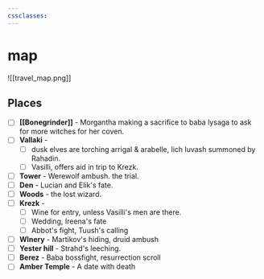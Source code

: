 ```yaml
---
cssclasses:
---
```

# map

![[travel_map.png]]

## Places

- [ ] **[[Bonegrinder]]** - Morgantha making a sacrifice to baba lysaga to ask for more witches for her coven.
- [ ] **Vallaki** - 
	- [ ] dusk elves are torching arrigal & arabelle, lich luvash summoned by Rahadin.
	- [ ] Vasilli, offers aid in trip to Krezk.
- [ ] **Tower** - Werewolf ambush. the trial.
- [ ] **Den** - Lucian and Elik's fate.
- [ ] **Woods** - the lost wizard.
- [ ] **Krezk** - 
	- [ ] Wine for entry, unless Vasilli's men are there.
	- [ ] Wedding, Ireena's fate
	- [ ] Abbot's fight, Tuush's calling
- [ ] **WInery** - Martikov's hiding, druid ambush
- [ ] **Yester hill** - Strahd's leeching.
- [ ] **Berez** - Baba bossfight, resurrection scroll
- [ ] **Amber Temple** - A date with death